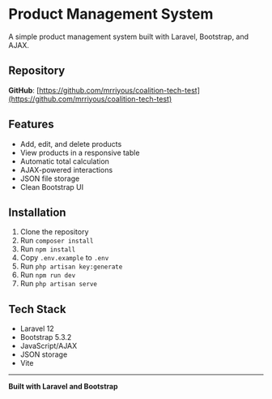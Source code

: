 # Product Management System

A simple product management system built with Laravel, Bootstrap, and AJAX.

## Repository

**GitHub**: [https://github.com/mrriyous/coalition-tech-test](https://github.com/mrriyous/coalition-tech-test)

## Features

- Add, edit, and delete products
- View products in a responsive table
- Automatic total calculation
- AJAX-powered interactions
- JSON file storage
- Clean Bootstrap UI

## Installation

1. Clone the repository
2. Run `composer install`
3. Run `npm install`
4. Copy `.env.example` to `.env`
5. Run `php artisan key:generate`
6. Run `npm run dev`
7. Run `php artisan serve`

## Tech Stack

- Laravel 12
- Bootstrap 5.3.2
- JavaScript/AJAX
- JSON storage
- Vite

---

**Built with Laravel and Bootstrap**
